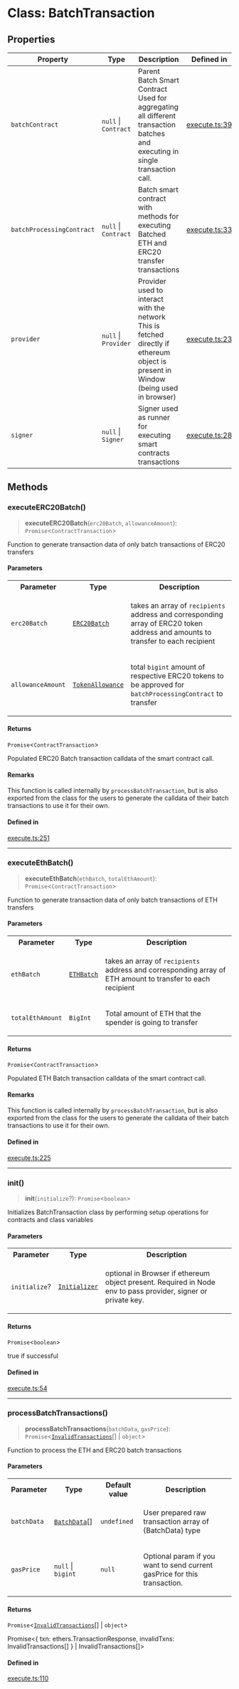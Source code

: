 # Class: BatchTransaction

## Properties

| Property | Type | Description | Defined in |
| ------ | ------ | ------ | ------ |
| `batchContract` | `null` \| `Contract` | Parent Batch Smart Contract Used for aggregating all different transaction batches and executing in single transaction call. | [execute.ts:39](https://github.com/aditya172926/token_batch_sdk/blob/ea7ffc47fff2c40cf72e8969ba07b3834097afaa/src/execute.ts#L39) |
| `batchProcessingContract` | `null` \| `Contract` | Batch smart contract with methods for executing Batched ETH and ERC20 transfer transactions | [execute.ts:33](https://github.com/aditya172926/token_batch_sdk/blob/ea7ffc47fff2c40cf72e8969ba07b3834097afaa/src/execute.ts#L33) |
| `provider` | `null` \| `Provider` | Provider used to interact with the network This is fetched directly if ethereum object is present in Window (being used in browser) | [execute.ts:23](https://github.com/aditya172926/token_batch_sdk/blob/ea7ffc47fff2c40cf72e8969ba07b3834097afaa/src/execute.ts#L23) |
| `signer` | `null` \| `Signer` | Signer used as runner for executing smart contracts transactions | [execute.ts:28](https://github.com/aditya172926/token_batch_sdk/blob/ea7ffc47fff2c40cf72e8969ba07b3834097afaa/src/execute.ts#L28) |

## Methods

### executeERC20Batch()

> **executeERC20Batch**(`erc20Batch`, `allowanceAmount`): `Promise`\<`ContractTransaction`\>

Function to generate transaction data of only batch transactions of ERC20 transfers

#### Parameters

<table>
<tr>
<th>Parameter</th>
<th>Type</th>
<th>Description</th>
</tr>
<tr>
<td>

`erc20Batch`

</td>
<td>

[`ERC20Batch`](../interfaces/ERC20Batch.md)

</td>
<td>

takes an array of `recipients` address and corresponding array of ERC20 token address and amounts to transfer to each recipient

</td>
</tr>
<tr>
<td>

`allowanceAmount`

</td>
<td>

[`TokenAllowance`](../interfaces/TokenAllowance.md)

</td>
<td>

total `bigint` amount of respective ERC20 tokens to be approved for `batchProcessingContract` to transfer

</td>
</tr>
</table>

#### Returns

`Promise`\<`ContractTransaction`\>

Populated ERC20 Batch transaction calldata of the smart contract call.

#### Remarks

This function is called internally by `processBatchTransaction`, but is also exported from the class for the 
users to generate the calldata of their batch transactions to use it for their own.

#### Defined in

[execute.ts:251](https://github.com/aditya172926/token_batch_sdk/blob/ea7ffc47fff2c40cf72e8969ba07b3834097afaa/src/execute.ts#L251)

***

### executeEthBatch()

> **executeEthBatch**(`ethBatch`, `totalEthAmount`): `Promise`\<`ContractTransaction`\>

Function to generate transaction data of only batch transactions of ETH transfers

#### Parameters

<table>
<tr>
<th>Parameter</th>
<th>Type</th>
<th>Description</th>
</tr>
<tr>
<td>

`ethBatch`

</td>
<td>

[`ETHBatch`](../interfaces/ETHBatch.md)

</td>
<td>

takes an array of `recipients` address and corresponding array of ETH amount to transfer to each recipient

</td>
</tr>
<tr>
<td>

`totalEthAmount`

</td>
<td>

`BigInt`

</td>
<td>

Total amount of ETH that the spender is going to transfer

</td>
</tr>
</table>

#### Returns

`Promise`\<`ContractTransaction`\>

Populated ETH Batch transaction calldata of the smart contract call.

#### Remarks

This function is called internally by `processBatchTransaction`, but is also exported from the class for the 
users to generate the calldata of their batch transactions to use it for their own.

#### Defined in

[execute.ts:225](https://github.com/aditya172926/token_batch_sdk/blob/ea7ffc47fff2c40cf72e8969ba07b3834097afaa/src/execute.ts#L225)

***

### init()

> **init**(`initialize`?): `Promise`\<`boolean`\>

Initializes BatchTransaction class by performing setup operations for contracts and class variables

#### Parameters

<table>
<tr>
<th>Parameter</th>
<th>Type</th>
<th>Description</th>
</tr>
<tr>
<td>

`initialize`?

</td>
<td>

[`Initializer`](../interfaces/Initializer.md)

</td>
<td>

optional in Browser if ethereum object present. Required in Node env to pass provider, signer or private key.

</td>
</tr>
</table>

#### Returns

`Promise`\<`boolean`\>

true if successful

#### Defined in

[execute.ts:54](https://github.com/aditya172926/token_batch_sdk/blob/ea7ffc47fff2c40cf72e8969ba07b3834097afaa/src/execute.ts#L54)

***

### processBatchTransactions()

> **processBatchTransactions**(`batchData`, `gasPrice`): `Promise`\<[`InvalidTransactions`](../interfaces/InvalidTransactions.md)[] \| `object`\>

Function to process the ETH and ERC20 batch transactions

#### Parameters

<table>
<tr>
<th>Parameter</th>
<th>Type</th>
<th>Default value</th>
<th>Description</th>
</tr>
<tr>
<td>

`batchData`

</td>
<td>

[`BatchData`](../interfaces/BatchData.md)[]

</td>
<td>

`undefined`

</td>
<td>

User prepared raw transaction array of {BatchData} type

</td>
</tr>
<tr>
<td>

`gasPrice`

</td>
<td>

`null` \| `bigint`

</td>
<td>

`null`

</td>
<td>

Optional param if you want to send current gasPrice for this transaction.

</td>
</tr>
</table>

#### Returns

`Promise`\<[`InvalidTransactions`](../interfaces/InvalidTransactions.md)[] \| `object`\>

Promise<{ txn: ethers.TransactionResponse, invalidTxns: InvalidTransactions[] } | InvalidTransactions[]>

#### Defined in

[execute.ts:110](https://github.com/aditya172926/token_batch_sdk/blob/ea7ffc47fff2c40cf72e8969ba07b3834097afaa/src/execute.ts#L110)
